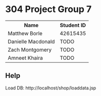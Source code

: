 <h1> 304 Project Group 7 </h1>

<table style="width:100%">
<tr>
    <th>Name</th>
    <th>Student ID</th>
</tr>
<tr>
    <td>Matthew Borle</td>
    <td>42615435</td>
</tr>
<tr>
    <td>Danielle Macdonald</td>
    <td>TODO</td>
</tr>
<tr>
    <td>Zach Montgomery</td>
    <td>TODO</td>
</tr>
<tr>
    <td>Amneet Khaira</td>
    <td>TODO</td>
</tr>
</table>


<h2> Help </h2>
Load DB: http://localhost/shop/loaddata.jsp